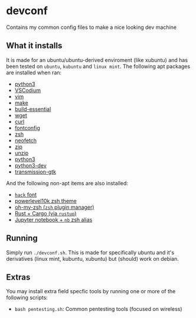 # devconf

Contains my common config files to make a nice looking dev machine

## What it installs

It is made for an ubuntu/ubuntu-derived enviroment (like xubuntu) and has been tested on `ubuntu`, `kubuntu` and `linux mint`. The following apt packages are installed when ran:

- [python3](https://python.org)
- [VSCodium](https://vscodium.com/)
- [vim](https://en.wikipedia.org/wiki/Vim_(text_editor))
- [make](https://en.wikipedia.org/wiki/Make_(software))
- [build-essential](https://packages.debian.org/bullseye/build-essential)
- [wget](https://en.wikipedia.org/wiki/Wget)
- [curl](https://en.wikipedia.org/wiki/CURL)
- [fontconfig](https://en.wikipedia.org/wiki/Fontconfig)
- [zsh](https://en.wikipedia.org/wiki/Z_shell)
- [neofetch](https://github.com/dylanaraps/neofetch)
- [zip](https://packages.debian.org/bullseye/zip)
- [unzip](https://packages.debian.org/buster/unzip)
- [python3](https://en.wikipedia.org/wiki/Python_(programming_language))
- [python3-dev](https://packages.debian.org/bullseye/python3-dev)
- [transmission-gtk](https://en.wikipedia.org/wiki/Transmission_(BitTorrent_client))

And the following non-apt items are also installed:

- [`hack` font](https://sourcefoundry.org/hack/)
- [powerlevel10k zsh theme](https://github.com/romkatv/powerlevel10k)
- [oh-my-zsh (`zsh` plugin manager)](https://ohmyz.sh/)
- [Rust + Cargo (via `rustup`)](https://en.wikipedia.org/wiki/Rust_(programming_language))
- [Jupyter notebook + `nb` zsh alias](https://jupyter.org/)

## Running

Simply run `./devconf.sh`. This is made for specifically ubuntu and it's derivatives (linux mint, kubuntu, xubuntu) but (should) work on debian.

## Extras

You may install extra field specfic tools by running one or more of the following scripts:

- `bash pentesting.sh`: Common pentesting tools (focused on wireless)
